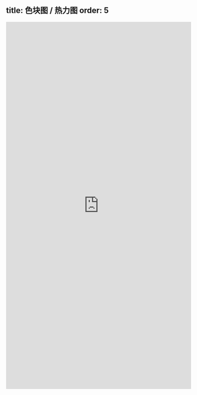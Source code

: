 

## title: 色块图 / 热力图&#xA;order: 5

<iframe width="100%" height="1000" frameborder="0" allowfullscreen style="border:1px solid #d9d9d9;" src="https://www.yuque.com/antv/g2plot/heatmap-guide?view=doc_embed">
